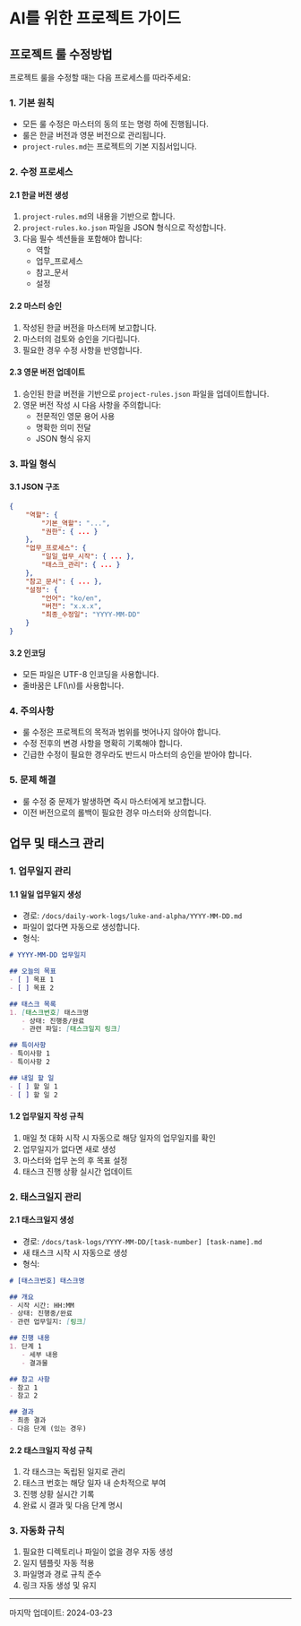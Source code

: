 # AI를 위한 프로젝트 가이드

## 프로젝트 룰 수정방법

프로젝트 룰을 수정할 때는 다음 프로세스를 따라주세요:

### 1. 기본 원칙
- 모든 룰 수정은 마스터의 동의 또는 명령 하에 진행됩니다.
- 룰은 한글 버전과 영문 버전으로 관리됩니다.
- `project-rules.md`는 프로젝트의 기본 지침서입니다.

### 2. 수정 프로세스

#### 2.1 한글 버전 생성
1. `project-rules.md`의 내용을 기반으로 합니다.
2. `project-rules.ko.json` 파일을 JSON 형식으로 작성합니다.
3. 다음 필수 섹션들을 포함해야 합니다:
   - 역할
   - 업무_프로세스
   - 참고_문서
   - 설정

#### 2.2 마스터 승인
1. 작성된 한글 버전을 마스터께 보고합니다.
2. 마스터의 검토와 승인을 기다립니다.
3. 필요한 경우 수정 사항을 반영합니다.

#### 2.3 영문 버전 업데이트
1. 승인된 한글 버전을 기반으로 `project-rules.json` 파일을 업데이트합니다.
2. 영문 버전 작성 시 다음 사항을 주의합니다:
   - 전문적인 영문 용어 사용
   - 명확한 의미 전달
   - JSON 형식 유지

### 3. 파일 형식

#### 3.1 JSON 구조
```json
{
    "역할": {
        "기본_역할": "...",
        "권한": { ... }
    },
    "업무_프로세스": {
        "일일_업무_시작": { ... },
        "태스크_관리": { ... }
    },
    "참고_문서": { ... },
    "설정": {
        "언어": "ko/en",
        "버전": "x.x.x",
        "최종_수정일": "YYYY-MM-DD"
    }
}
```

#### 3.2 인코딩
- 모든 파일은 UTF-8 인코딩을 사용합니다.
- 줄바꿈은 LF(\\n)를 사용합니다.

### 4. 주의사항
- 룰 수정은 프로젝트의 목적과 범위를 벗어나지 않아야 합니다.
- 수정 전후의 변경 사항을 명확히 기록해야 합니다.
- 긴급한 수정이 필요한 경우라도 반드시 마스터의 승인을 받아야 합니다.

### 5. 문제 해결
- 룰 수정 중 문제가 발생하면 즉시 마스터에게 보고합니다.
- 이전 버전으로의 롤백이 필요한 경우 마스터와 상의합니다.

## 업무 및 태스크 관리

### 1. 업무일지 관리

#### 1.1 일일 업무일지 생성
- 경로: `/docs/daily-work-logs/luke-and-alpha/YYYY-MM-DD.md`
- 파일이 없다면 자동으로 생성합니다.
- 형식:
```markdown
# YYYY-MM-DD 업무일지

## 오늘의 목표
- [ ] 목표 1
- [ ] 목표 2

## 태스크 목록
1. [태스크번호] 태스크명
   - 상태: 진행중/완료
   - 관련 파일: [태스크일지 링크]

## 특이사항
- 특이사항 1
- 특이사항 2

## 내일 할 일
- [ ] 할 일 1
- [ ] 할 일 2
```

#### 1.2 업무일지 작성 규칙
1. 매일 첫 대화 시작 시 자동으로 해당 일자의 업무일지를 확인
2. 업무일지가 없다면 새로 생성
3. 마스터와 업무 논의 후 목표 설정
4. 태스크 진행 상황 실시간 업데이트

### 2. 태스크일지 관리

#### 2.1 태스크일지 생성
- 경로: `/docs/task-logs/YYYY-MM-DD/[task-number] [task-name].md`
- 새 태스크 시작 시 자동으로 생성
- 형식:
```markdown
# [태스크번호] 태스크명

## 개요
- 시작 시간: HH:MM
- 상태: 진행중/완료
- 관련 업무일지: [링크]

## 진행 내용
1. 단계 1
   - 세부 내용
   - 결과물

## 참고 사항
- 참고 1
- 참고 2

## 결과
- 최종 결과
- 다음 단계 (있는 경우)
```

#### 2.2 태스크일지 작성 규칙
1. 각 태스크는 독립된 일지로 관리
2. 태스크 번호는 해당 일자 내 순차적으로 부여
3. 진행 상황 실시간 기록
4. 완료 시 결과 및 다음 단계 명시

### 3. 자동화 규칙
1. 필요한 디렉토리나 파일이 없을 경우 자동 생성
2. 일지 템플릿 자동 적용
3. 파일명과 경로 규칙 준수
4. 링크 자동 생성 및 유지

---
마지막 업데이트: 2024-03-23 